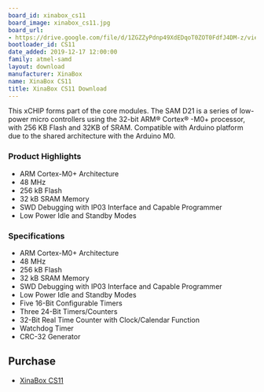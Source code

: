 ```yaml
---
board_id: xinabox_cs11
board_image: xinabox_cs11.jpg
board_url:
- https://drive.google.com/file/d/1ZGZZyPdnp49XdEDqoT0ZOT0FdfJ4DM-z/view
bootloader_id: CS11
date_added: 2019-12-17 12:00:00
family: atmel-samd
layout: download
manufacturer: XinaBox
name: XinaBox CS11
title: XinaBox CS11 Download
---
```


This xCHIP forms part of the core modules. The SAM D21 is a series of low-power micro controllers using the 32-bit ARM® Cortex® -M0+ processor, with 256 KB Flash and 32KB of SRAM. Compatible with Arduino platform due to the shared architecture with the Arduino M0.

### Product Highlights

* ARM Cortex-M0+ Architecture
* 48 MHz
* 256 kB Flash
* 32 kB SRAM Memory
* SWD Debugging with IP03 Interface and Capable Programmer
* Low Power Idle and Standby Modes

### Specifications

* ARM Cortex-M0+ Architecture
* 48 MHz
* 256 kB Flash
* 32 kB SRAM Memory
* SWD Debugging with IP03 Interface and Capable Programmer
* Low Power Idle and Standby Modes
* Five 16-Bit Configurable Timers
* Three 24-Bit Timers/Counters
* 32-Bit Real Time Counter with Clock/Calendar Function
* Watchdog Timer
* CRC-32 Generator

## Purchase
* [XinaBox CS11](https://xinabox.cc/products/cs11?_pos=1&_sid=8a988d61c&_ss=r)
